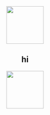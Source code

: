 

<div align=center display=inline-block>
  <img height=100px src="https://media.giphy.com/media/vaOhquJA6NEaOQnzr4/giphy.gif" />
  <div> <h2 color=light-pink>hi</h2> </div>
    <img height=100px src="https://media.giphy.com/media/vaOhquJA6NEaOQnzr4/giphy.gif" />
  </div>
